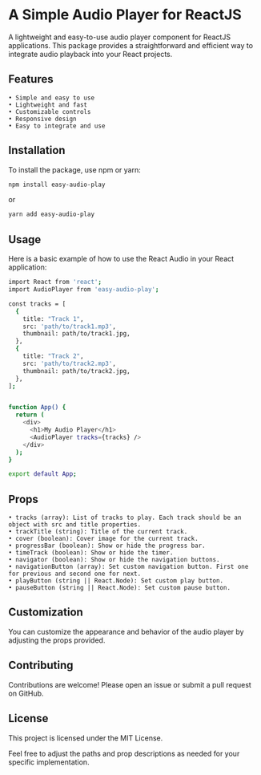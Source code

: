 # A Simple Audio Player for ReactJS

A lightweight and easy-to-use audio player component for ReactJS applications. This package provides a straightforward and efficient way to integrate audio playback into your React projects.

## Features

    • Simple and easy to use
    • Lightweight and fast
    • Customizable controls
    • Responsive design
    • Easy to integrate and use

## Installation

To install the package, use npm or yarn:

```sh
npm install easy-audio-play
```

or

```sh
yarn add easy-audio-play
```

## Usage

Here is a basic example of how to use the React Audio in your React application:

```sh
import React from 'react';
import AudioPlayer from 'easy-audio-play';

const tracks = [
  {
    title: "Track 1",
    src: 'path/to/track1.mp3',
    thumbnail: path/to/track1.jpg,
  },
  {
    title: "Track 2",
    src: 'path/to/track2.mp3',
    thumbnail: path/to/track2.jpg,
  },
];


function App() {
  return (
    <div>
      <h1>My Audio Player</h1>
      <AudioPlayer tracks={tracks} />
    </div>
  );
}

export default App;
```

## Props

    • tracks (array): List of tracks to play. Each track should be an object with src and title properties.
    • trackTitle (string): Title of the current track.
    • cover (boolean): Cover image for the current track.
    • progressBar (boolean): Show or hide the progress bar.
    • timeTrack (boolean): Show or hide the timer.
    • navigator (boolean): Show or hide the navigation buttons.
    • navigationButton (array): Set custom navigation button. First one for previous and second one for next.
    • playButton (string || React.Node): Set custom play button.
    • pauseButton (string || React.Node): Set custom pause button.

## Customization

You can customize the appearance and behavior of the audio player by adjusting the props provided.

## Contributing

Contributions are welcome! Please open an issue or submit a pull request on GitHub.

## License

This project is licensed under the MIT License.

Feel free to adjust the paths and prop descriptions as needed for your specific implementation.
